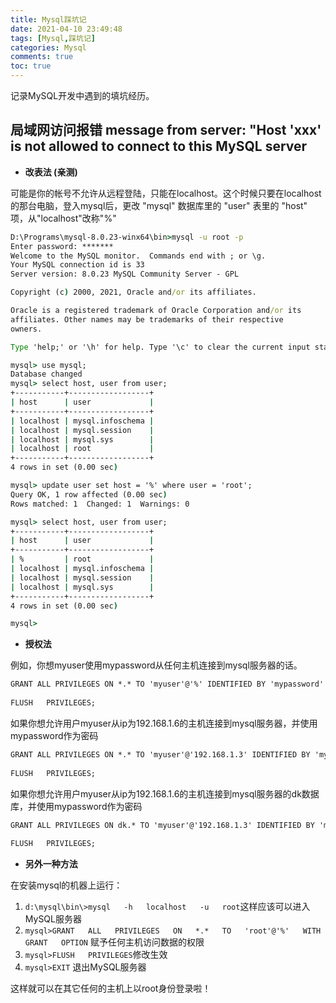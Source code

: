 ```yaml
---
title: Mysql踩坑记
date: 2021-04-10 23:49:48
tags: [Mysql,踩坑记]
categories: Mysql
comments: true
toc: true
---
```


记录MySQL开发中遇到的填坑经历。

<!--more-->

## 局域网访问报错 message from server: "Host 'xxx' is not allowed to connect to this MySQL server

- **改表法 (亲测)**

可能是你的帐号不允许从远程登陆，只能在localhost。这个时候只要在localhost的那台电脑，登入mysql后，更改 "mysql" 数据库里的 "user" 表里的 "host" 项，从"localhost"改称"%" 
``` cmd
D:\Programs\mysql-8.0.23-winx64\bin>mysql -u root -p 
Enter password: *******
Welcome to the MySQL monitor.  Commands end with ; or \g.
Your MySQL connection id is 33
Server version: 8.0.23 MySQL Community Server - GPL

Copyright (c) 2000, 2021, Oracle and/or its affiliates.

Oracle is a registered trademark of Oracle Corporation and/or its
affiliates. Other names may be trademarks of their respective
owners.

Type 'help;' or '\h' for help. Type '\c' to clear the current input statement.

mysql> use mysql;
Database changed
mysql> select host, user from user;
+-----------+------------------+
| host      | user             |
+-----------+------------------+
| localhost | mysql.infoschema |
| localhost | mysql.session    |
| localhost | mysql.sys        |
| localhost | root             |
+-----------+------------------+
4 rows in set (0.00 sec)

mysql> update user set host = '%' where user = 'root';
Query OK, 1 row affected (0.00 sec)
Rows matched: 1  Changed: 1  Warnings: 0

mysql> select host, user from user;
+-----------+------------------+
| host      | user             |
+-----------+------------------+
| %         | root             |
| localhost | mysql.infoschema |
| localhost | mysql.session    |
| localhost | mysql.sys        |
+-----------+------------------+
4 rows in set (0.00 sec)

mysql>
```

- **授权法**

例如，你想myuser使用mypassword从任何主机连接到mysql服务器的话。 
``` cmd
GRANT ALL PRIVILEGES ON *.* TO 'myuser'@'%' IDENTIFIED BY 'mypassword' WITH GRANT OPTION; 
 
FLUSH   PRIVILEGES; 
```
如果你想允许用户myuser从ip为192.168.1.6的主机连接到mysql服务器，并使用mypassword作为密码 
``` cmd
GRANT ALL PRIVILEGES ON *.* TO 'myuser'@'192.168.1.3' IDENTIFIED BY 'mypassword' WITH GRANT OPTION;   www.2cto.com  
 
FLUSH   PRIVILEGES; 
```
如果你想允许用户myuser从ip为192.168.1.6的主机连接到mysql服务器的dk数据库，并使用mypassword作为密码 
``` cmd
GRANT ALL PRIVILEGES ON dk.* TO 'myuser'@'192.168.1.3' IDENTIFIED BY 'mypassword' WITH GRANT OPTION; 
 
FLUSH   PRIVILEGES; 
```

- **另外一种方法**

在安装mysql的机器上运行：   

1. `d:\mysql\bin\>mysql   -h   localhost   -u   root`这样应该可以进入MySQL服务器
2. `mysql>GRANT   ALL   PRIVILEGES   ON   *.*   TO   'root'@'%'   WITH   GRANT   OPTION` 赋予任何主机访问数据的权限 
3. `mysql>FLUSH   PRIVILEGES`修改生效 
4. `mysql>EXIT` 退出MySQL服务器 

这样就可以在其它任何的主机上以root身份登录啦！ 
